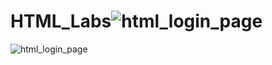 # HTML_Labs![html_login_page](https://user-images.githubusercontent.com/117605930/210131199-23f07fb2-8df6-4247-b863-f4f1099f23dd.png)
![html_login_page](https://user-images.githubusercontent.com/117605930/210131205-dfc1937c-52c9-4b61-8bdf-5239230a2782.png)
